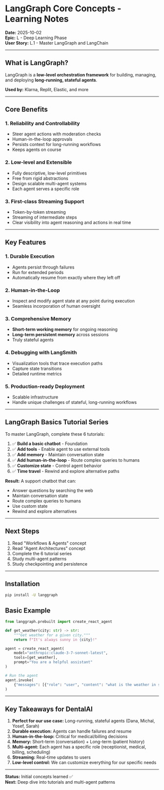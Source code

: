 # LangGraph Core Concepts - Learning Notes

**Date:** 2025-10-02  
**Epic:** L - Deep Learning Phase  
**User Story:** L.1 - Master LangGraph and LangChain

---

## What is LangGraph?

LangGraph is a **low-level orchestration framework** for building, managing, and deploying **long-running, stateful agents**.

**Used by:** Klarna, Replit, Elastic, and more

---

## Core Benefits

### 1. **Reliability and Controllability**
- Steer agent actions with moderation checks
- Human-in-the-loop approvals
- Persists context for long-running workflows
- Keeps agents on course

### 2. **Low-level and Extensible**
- Fully descriptive, low-level primitives
- Free from rigid abstractions
- Design scalable multi-agent systems
- Each agent serves a specific role

### 3. **First-class Streaming Support**
- Token-by-token streaming
- Streaming of intermediate steps
- Clear visibility into agent reasoning and actions in real time

---

## Key Features

### 1. **Durable Execution**
- Agents persist through failures
- Run for extended periods
- Automatically resume from exactly where they left off

### 2. **Human-in-the-Loop**
- Inspect and modify agent state at any point during execution
- Seamless incorporation of human oversight

### 3. **Comprehensive Memory**
- **Short-term working memory** for ongoing reasoning
- **Long-term persistent memory** across sessions
- Truly stateful agents

### 4. **Debugging with LangSmith**
- Visualization tools that trace execution paths
- Capture state transitions
- Detailed runtime metrics

### 5. **Production-ready Deployment**
- Scalable infrastructure
- Handle unique challenges of stateful, long-running workflows

---

## LangGraph Basics Tutorial Series

To master LangGraph, complete these 6 tutorials:

1. ✅ **Build a basic chatbot** - Foundation
2. ✅ **Add tools** - Enable agent to use external tools
3. ✅ **Add memory** - Maintain conversation state
4. ✅ **Add human-in-the-loop** - Route complex queries to humans
5. ✅ **Customize state** - Control agent behavior
6. ✅ **Time travel** - Rewind and explore alternative paths

**Result:** A support chatbot that can:
- Answer questions by searching the web
- Maintain conversation state
- Route complex queries to humans
- Use custom state
- Rewind and explore alternatives

---

## Next Steps

1. Read "Workflows & Agents" concept
2. Read "Agent Architectures" concept
3. Complete the 6 tutorial series
4. Study multi-agent patterns
5. Study checkpointing and persistence

---

## Installation

```bash
pip install -U langgraph
```

## Basic Example

```python
from langgraph.prebuilt import create_react_agent

def get_weather(city: str) -> str:
    """Get weather for a given city."""
    return f"It's always sunny in {city}!"

agent = create_react_agent(
    model="anthropic:claude-3-7-sonnet-latest",
    tools=[get_weather],
    prompt="You are a helpful assistant"
)

# Run the agent
agent.invoke(
    {"messages": [{"role": "user", "content": "what is the weather in sf"}]}
)
```

---

## Key Takeaways for DentalAI

1. **Perfect for our use case:** Long-running, stateful agents (Dana, Michal, Yosef, Sarah)
2. **Durable execution:** Agents can handle failures and resume
3. **Human-in-the-loop:** Critical for medical/billing decisions
4. **Memory:** Short-term (conversation) + Long-term (patient history)
5. **Multi-agent:** Each agent has a specific role (receptionist, medical, billing, scheduling)
6. **Streaming:** Real-time updates to users
7. **Low-level control:** We can customize everything for our specific needs

---

**Status:** Initial concepts learned ✅  
**Next:** Deep dive into tutorials and multi-agent patterns
